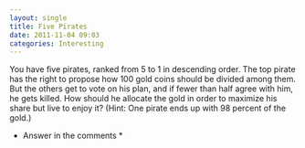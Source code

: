 ```yaml
---
layout: single
title: Five Pirates
date: 2011-11-04 09:03
categories: Interesting
---
```

You have five pirates, ranked from 5 to 1 in descending order. The top pirate has the right to propose how 100 gold coins should be divided among them. But the others get to vote on his plan, and if fewer than half agree with him, he gets killed. How should he allocate the gold in order to maximize his share but live to enjoy it? (Hint: One pirate ends up with 98 percent of the gold.)

* Answer in the comments *
